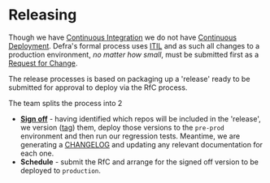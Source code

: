 # Releasing

Though we have [Continuous Integration](https://www.atlassian.com/continuous-delivery/continuous-integration) we do not have [Continuous Deployment](https://www.atlassian.com/continuous-delivery/continuous-deployment). Defra's formal process uses [ITIL](https://wiki.en.it-processmaps.com/index.php/History_of_ITIL) and as such all changes to a production environment, _no matter how small_, must be submitted first as a [Request for Change](https://wiki.en.it-processmaps.com/index.php/Checklist_Request_for_Change_RFC).

The release processes is based on packaging up a 'release' ready to be submitted for approval to deploy via the RfC process.

The team splits the process into 2

- **[Sign off](/releasing/sign_off.md)** - having identified which repos will be included in the 'release', we version ([tag](https://git-scm.com/book/en/v2/Git-Basics-Tagging)) them, deploy those versions to the `pre-prod` environment and then run our regression tests. Meantime, we are generating a [CHANGELOG](https://keepachangelog.com/en/1.0.0/) and updating any relevant documentation for each one.
- **Schedule** - submit the RfC and arrange for the signed off version to be deployed to `production`.
